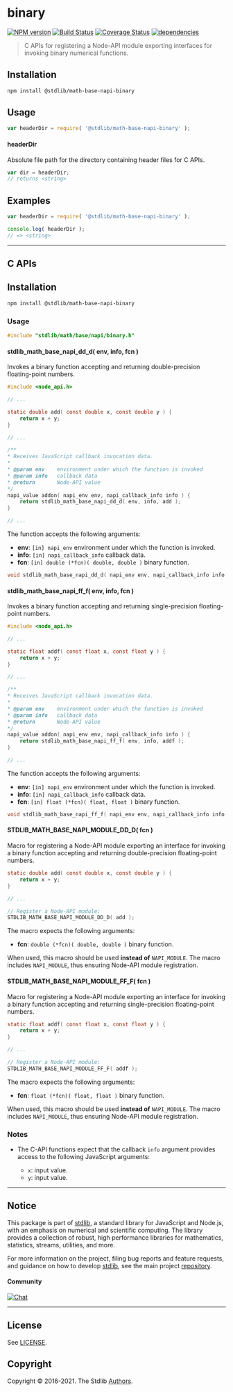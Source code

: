 <!--

@license Apache-2.0

Copyright (c) 2020 The Stdlib Authors.

Licensed under the Apache License, Version 2.0 (the "License");
you may not use this file except in compliance with the License.
You may obtain a copy of the License at

   http://www.apache.org/licenses/LICENSE-2.0

Unless required by applicable law or agreed to in writing, software
distributed under the License is distributed on an "AS IS" BASIS,
WITHOUT WARRANTIES OR CONDITIONS OF ANY KIND, either express or implied.
See the License for the specific language governing permissions and
limitations under the License.

-->

# binary

[![NPM version][npm-image]][npm-url] [![Build Status][test-image]][test-url] [![Coverage Status][coverage-image]][coverage-url] [![dependencies][dependencies-image]][dependencies-url]

> C APIs for registering a Node-API module exporting interfaces for invoking binary numerical functions.

<!-- Section to include introductory text. Make sure to keep an empty line after the intro `section` element and another before the `/section` close. -->

<section class="intro">

</section>

<!-- /.intro -->

<!-- Package usage documentation. -->

<section class="installation">

## Installation

```bash
npm install @stdlib/math-base-napi-binary
```

</section>

<section class="usage">

## Usage

```javascript
var headerDir = require( '@stdlib/math-base-napi-binary' );
```

#### headerDir

Absolute file path for the directory containing header files for C APIs.

```javascript
var dir = headerDir;
// returns <string>
```

</section>

<!-- /.usage -->

<!-- Package usage notes. Make sure to keep an empty line after the `section` element and another before the `/section` close. -->

<section class="notes">

</section>

<!-- /.notes -->

<!-- Package usage examples. -->

<section class="examples">

## Examples

```javascript
var headerDir = require( '@stdlib/math-base-napi-binary' );

console.log( headerDir );
// => <string>
```

</section>

<!-- /.examples -->

<!-- C interface documentation. -->

* * *

<section class="c">

## C APIs

<!-- Section to include introductory text. Make sure to keep an empty line after the intro `section` element and another before the `/section` close. -->

<section class="intro">

</section>

<!-- /.intro -->

<!-- C usage documentation. -->

<section class="installation">

## Installation

```bash
npm install @stdlib/math-base-napi-binary
```

</section>

<section class="usage">

### Usage

```c
#include "stdlib/math/base/napi/binary.h"
```

#### stdlib_math_base_napi_dd_d( env, info, fcn )

Invokes a binary function accepting and returning double-precision floating-point numbers.

```c
#include <node_api.h>

// ...

static double add( const double x, const double y ) {
    return x + y;
}

// ...

/**
* Receives JavaScript callback invocation data.
*
* @param env    environment under which the function is invoked
* @param info   callback data
* @return       Node-API value
*/
napi_value addon( napi_env env, napi_callback_info info ) {
    return stdlib_math_base_napi_dd_d( env, info, add );
}

// ...
```

The function accepts the following arguments:

-   **env**: `[in] napi_env` environment under which the function is invoked.
-   **info**: `[in] napi_callback_info` callback data.
-   **fcn**: `[in] double (*fcn)( double, double )` binary function.

```c
void stdlib_math_base_napi_dd_d( napi_env env, napi_callback_info info, double (*fcn)( double, double ) );
```

#### stdlib_math_base_napi_ff_f( env, info, fcn )

Invokes a binary function accepting and returning single-precision floating-point numbers.

```c
#include <node_api.h>

// ...

static float addf( const float x, const float y ) {
    return x + y;
}

// ...

/**
* Receives JavaScript callback invocation data.
*
* @param env    environment under which the function is invoked
* @param info   callback data
* @return       Node-API value
*/
napi_value addon( napi_env env, napi_callback_info info ) {
    return stdlib_math_base_napi_ff_f( env, info, addf );
}

// ...
```

The function accepts the following arguments:

-   **env**: `[in] napi_env` environment under which the function is invoked.
-   **info**: `[in] napi_callback_info` callback data.
-   **fcn**: `[in] float (*fcn)( float, float )` binary function.

```c
void stdlib_math_base_napi_ff_f( napi_env env, napi_callback_info info, float (*fcn)( float, float ) );
```

#### STDLIB_MATH_BASE_NAPI_MODULE_DD_D( fcn )

Macro for registering a Node-API module exporting an interface for invoking a binary function accepting and returning double-precision floating-point numbers.

```c
static double add( const double x, const double y ) {
    return x + y;
}

// ...

// Register a Node-API module:
STDLIB_MATH_BASE_NAPI_MODULE_DD_D( add );
```

The macro expects the following arguments:

-   **fcn**: `double (*fcn)( double, double )` binary function.

When used, this macro should be used **instead of** `NAPI_MODULE`. The macro includes `NAPI_MODULE`, thus ensuring Node-API module registration.

#### STDLIB_MATH_BASE_NAPI_MODULE_FF_F( fcn )

Macro for registering a Node-API module exporting an interface for invoking a binary function accepting and returning single-precision floating-point numbers.

```c
static float addf( const float x, const float y ) {
    return x + y;
}

// ...

// Register a Node-API module:
STDLIB_MATH_BASE_NAPI_MODULE_FF_F( addf );
```

The macro expects the following arguments:

-   **fcn**: `float (*fcn)( float, float )` binary function.

When used, this macro should be used **instead of** `NAPI_MODULE`. The macro includes `NAPI_MODULE`, thus ensuring Node-API module registration.

</section>

<!-- /.usage -->

<!-- C API usage notes. Make sure to keep an empty line after the `section` element and another before the `/section` close. -->

<section class="notes">

### Notes

-   The C-API functions expect that the callback `info` argument provides access to the following JavaScript arguments:

    -   `x`: input value.
    -   `y`: input value.

</section>

<!-- /.notes -->

<!-- C API usage examples. -->

<section class="examples">

</section>

<!-- /.examples -->

</section>

<!-- /.c -->

<!-- Section to include cited references. If references are included, add a horizontal rule *before* the section. Make sure to keep an empty line after the `section` element and another before the `/section` close. -->

<section class="references">

</section>

<!-- /.references -->

<!-- Section for all links. Make sure to keep an empty line after the `section` element and another before the `/section` close. -->


<section class="main-repo" >

* * *

## Notice

This package is part of [stdlib][stdlib], a standard library for JavaScript and Node.js, with an emphasis on numerical and scientific computing. The library provides a collection of robust, high performance libraries for mathematics, statistics, streams, utilities, and more.

For more information on the project, filing bug reports and feature requests, and guidance on how to develop [stdlib][stdlib], see the main project [repository][stdlib].

#### Community

[![Chat][chat-image]][chat-url]

---

## License

See [LICENSE][stdlib-license].


## Copyright

Copyright &copy; 2016-2021. The Stdlib [Authors][stdlib-authors].

</section>

<!-- /.stdlib -->

<!-- Section for all links. Make sure to keep an empty line after the `section` element and another before the `/section` close. -->

<section class="links">

[npm-image]: http://img.shields.io/npm/v/@stdlib/math-base-napi-binary.svg
[npm-url]: https://npmjs.org/package/@stdlib/math-base-napi-binary

[test-image]: https://github.com/stdlib-js/math-base-napi-binary/actions/workflows/test.yml/badge.svg
[test-url]: https://github.com/stdlib-js/math-base-napi-binary/actions/workflows/test.yml

[coverage-image]: https://img.shields.io/codecov/c/github/stdlib-js/math-base-napi-binary/main.svg
[coverage-url]: https://codecov.io/github/stdlib-js/math-base-napi-binary?branch=main

[dependencies-image]: https://img.shields.io/david/stdlib-js/math-base-napi-binary.svg
[dependencies-url]: https://david-dm.org/stdlib-js/math-base-napi-binary/main

[chat-image]: https://img.shields.io/gitter/room/stdlib-js/stdlib.svg
[chat-url]: https://gitter.im/stdlib-js/stdlib/

[stdlib]: https://github.com/stdlib-js/stdlib

[stdlib-authors]: https://github.com/stdlib-js/stdlib/graphs/contributors

[stdlib-license]: https://raw.githubusercontent.com/stdlib-js/math-base-napi-binary/main/LICENSE

</section>

<!-- /.links -->

